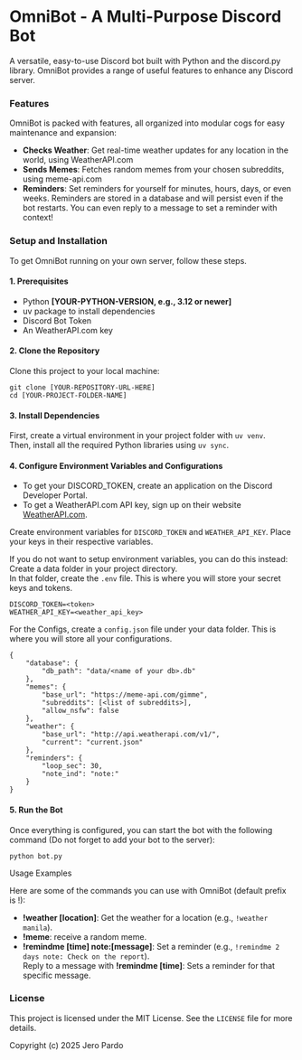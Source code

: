 # OmniBot - A Multi-Purpose Discord Bot

A versatile, easy-to-use Discord bot built with Python and the discord.py library. OmniBot provides a range of useful features to enhance any Discord server.

### Features

OmniBot is packed with features, all organized into modular cogs for easy maintenance and expansion:

- **Checks Weather**: Get real-time weather updates for any location in the world, using WeatherAPI.com  
- **Sends Memes**: Fetches random memes from your chosen subreddits, using meme-api.com  
- **Reminders**: Set reminders for yourself for minutes, hours, days, or even weeks. Reminders are stored in a database and will persist even if the bot restarts. You can even reply to a message to set a reminder with context!  

### Setup and Installation

To get OmniBot running on your own server, follow these steps.
#### 1. Prerequisites

- Python **[YOUR-PYTHON-VERSION, e.g., 3.12 or newer]**  
- uv package to install dependencies  
- Discord Bot Token  
- An WeatherAPI.com key  

#### 2. Clone the Repository

Clone this project to your local machine:
```
git clone [YOUR-REPOSITORY-URL-HERE]
cd [YOUR-PROJECT-FOLDER-NAME]
```

#### 3. Install Dependencies

First, create a virtual environment in your project folder with `uv venv`.  
Then, install all the required Python libraries using `uv sync`.

#### 4. Configure Environment Variables and Configurations

- To get your DISCORD_TOKEN, create an application on the Discord Developer Portal.  
- To get a WeatherAPI.com API key, sign up on their website [WeatherAPI.com](https://www.weatherapi.com/).
  
Create environment variables for `DISCORD_TOKEN` and `WEATHER_API_KEY`. Place your keys in their respective variables.  

If you do not want to setup environment variables, you can do this instead:  
Create a data folder in your project directory.  
In that folder, create the `.env` file. This is where you will store your secret keys and tokens.
```
DISCORD_TOKEN=<token>
WEATHER_API_KEY=<weather_api_key>
```  
    
For the Configs, create a `config.json` file under your data folder. This is where you will store all your configurations.
```
{
    "database": {
        "db_path": "data/<name of your db>.db"
    },
    "memes": {
        "base_url": "https://meme-api.com/gimme",
        "subreddits": [<list of subreddits>],
        "allow_nsfw": false
    },
    "weather": {
        "base_url": "http://api.weatherapi.com/v1/",
        "current": "current.json"
    },
    "reminders": {
        "loop_sec": 30,
        "note_ind": "note:"
    }
}
```


#### 5. Run the Bot

Once everything is configured, you can start the bot with the following command (Do not forget to add your bot to the server):
```
python bot.py
```

Usage Examples

Here are some of the commands you can use with OmniBot (default prefix is !):  
- **!weather [location]**: Get the weather for a location (e.g., `!weather manila`).  
- **!meme**: receive a random meme.  
- **!remindme [time] note:[message]**: Set a reminder (e.g., `!remindme 2 days note: Check on the report`).  
Reply to a message with **!remindme [time]**: Sets a reminder for that specific message.  


### License

This project is licensed under the MIT License. See the `LICENSE` file for more details.

Copyright (c) 2025 Jero Pardo